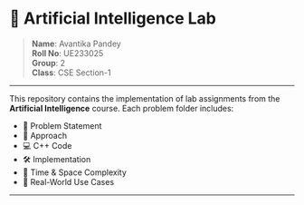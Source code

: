 # 🤖 Artificial Intelligence Lab

> **Name**: Avantika Pandey  
> **Roll No**: UE233025  
> **Group**: 2  
> **Class**: CSE Section-1  

---

This repository contains the implementation of lab assignments from the **Artificial Intelligence** course. Each problem folder includes:

- 📌 Problem Statement  
- 🧠 Approach  
- 💻 C++ Code
- 🛠️ Implementation
- 🧮 Time & Space Complexity  
- 🚀 Real-World Use Cases  

---
